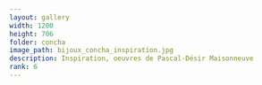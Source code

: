 ```yaml
---
layout: gallery
width: 1200
height: 706
folder: concha
image_path: bijoux_concha_inspiration.jpg
description: Inspiration, oeuvres de Pascal-Désir Maisonneuve
rank: 6
---
```

